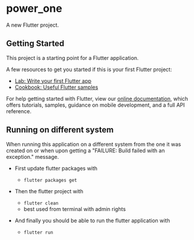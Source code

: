 # power_one

A new Flutter project.

## Getting Started

This project is a starting point for a Flutter application.

A few resources to get you started if this is your first Flutter project:

- [Lab: Write your first Flutter app](https://flutter.dev/docs/get-started/codelab)
- [Cookbook: Useful Flutter samples](https://flutter.dev/docs/cookbook)

For help getting started with Flutter, view our
[online documentation](https://flutter.dev/docs), which offers tutorials,
samples, guidance on mobile development, and a full API reference.

## Running on different system

When running this application on a different system from the one it was created on or when upon getting a "FAILURE: Build failed with an exception." message.

- First update flutter packages with

  - `flutter packages get`

- Then the flutter project with

  - `flutter clean`
  - best used from terminal with admin rights

- And finally you should be able to run the flutter application with
  - `flutter run`

